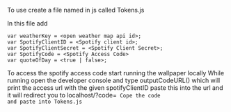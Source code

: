 To use create a file named in js called Tokens.js

In this file add 
```
var weatherKey = <open weather map api id>;
var SpotifyClientID = <Spotify client id>;
var SpotifyClientSecret = <Spotify Client Secret>;
var SpotifyCode = <Spotify Access Code>
var quoteOfDay = <true | false>;
```

To access the spotify access code start running the wallpaper locally
While running open the developer console and type outputCodeURL() which will
print the access url with the given spotifyClientID paste this into the url and it will redirect you to
localhost/?code=<code>
Cope the code and paste into Tokens.js